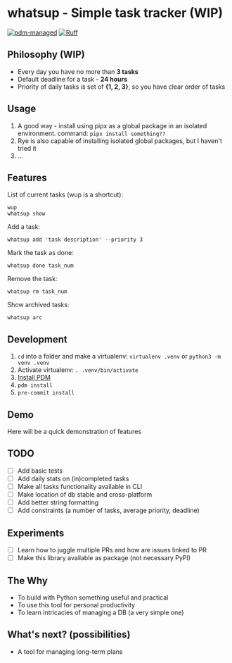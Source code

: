 # whatsup - Simple task tracker (WIP)

[![pdm-managed](https://img.shields.io/badge/pdm-managed-blueviolet)](https://pdm.fming.dev)
[![Ruff](https://img.shields.io/endpoint?url=https://raw.githubusercontent.com/astral-sh/ruff/main/assets/badge/v2.json)](https://github.com/astral-sh/ruff)


## Philosophy (WIP)
- Every day you have no more than **3 tasks**
- Default deadline for a task - **24 hours**
- Priority of daily tasks is set of **{1, 2, 3}**, so you have clear order of tasks

## Usage

1. A good way - install using pipx as a global package in an isolated environment. command: `pipx install something??`
2. Rye is also capable of installing isolated global packages, but I haven't tried it
3. ...

## Features

List of current tasks (wup is a shortcut):
```commandline
wup
whatsup show
```
Add a task:
```commandline
whatsup add 'task description' --priority 3
```
Mark the task as done:
```commandline
whatsup done task_num
```
Remove the task:
```commandline
whatsup rm task_num
```
Show archived tasks:
```commandline
whatsup arc
```

## Development
1. `cd` into a folder and make a virtualenv: `virtualenv .venv` or `python3 -m venv .venv`
2. Activate virtualenv: `. .venv/bin/activate`
3. [Install PDM](https://pdm.fming.dev/latest/#recommended-installation-method)
4. `pdm install`
5. `pre-commit install`

## Demo
Here will be a quick demonstration of features

## TODO
- [ ] Add basic tests
- [ ] Add daily stats on (in)completed tasks
- [ ] Make all tasks functionality available in CLI
- [ ] Make location of db stable and cross-platform
- [ ] Add better string formatting
- [ ] Add constraints (a number of tasks, average priority, deadline)

## Experiments
- [ ] Learn how to juggle multiple PRs and how are issues linked to PR
- [ ] Make this library available as package (not necessary PyPI)

## The Why
- To build with Python something useful and practical
- To use this tool for personal productivity
- To learn intricacies of managing a DB (a very simple one)

## What's next? (possibilities)
- A tool for managing long-term plans
